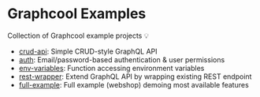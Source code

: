 # Graphcool Examples

Collection of Graphcool example projects 💡

* [crud-api](crud-api): Simple CRUD-style GraphQL API
* [auth](auth): Email/password-based authentication & user permissions
* [env-variables](env-variables): Function accessing environment variables
* [rest-wrapper](rest-wrapper): Extend GraphQL API by wrapping existing REST endpoint
* [full-example](full-example): Full example (webshop) demoing most available features
